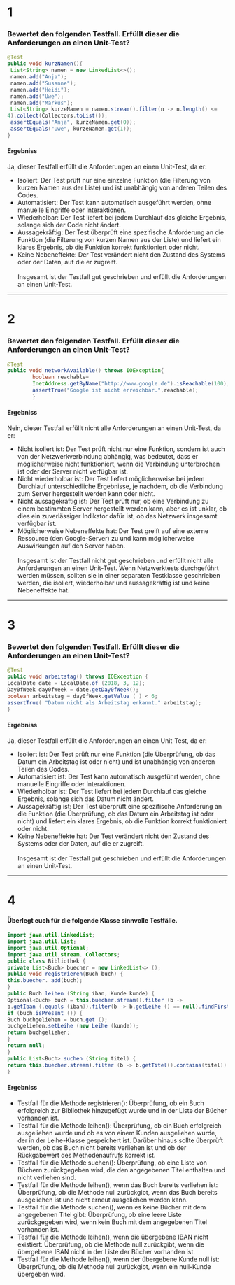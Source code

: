 # 1

### Bewertet den folgenden Testfall. Erfüllt dieser die Anforderungen an einen Unit-Test?

```java
@Test
public void kurzNamen(){
 List<String> namen = new LinkedList<>();
 namen.add("Anja");
 namen.add("Susanne");
 namen.add("Heidi");
 namen.add("Uwe");
 namen.add("Markus");
 List<String> kurzeNamen = namen.stream().filter(n -> n.length() <=
4).collect(Collectors.toList());
 assertEquals("Anja", kurzeNamen.get(0));
 assertEquals("Uwe", kurzeNamen.get(1));
}
```

#### Ergebniss

Ja, dieser Testfall erfüllt die Anforderungen an einen Unit-Test, da er:

- Isoliert: Der Test prüft nur eine einzelne Funktion (die Filterung von kurzen Namen aus der Liste) und ist unabhängig
  von anderen Teilen des Codes.
- Automatisiert: Der Test kann automatisch ausgeführt werden, ohne manuelle Eingriffe oder Interaktionen.
- Wiederholbar: Der Test liefert bei jedem Durchlauf das gleiche Ergebnis, solange sich der Code nicht ändert.
- Aussagekräftig: Der Test überprüft eine spezifische Anforderung an die Funktion (die Filterung von kurzen Namen aus
  der Liste) und liefert ein klares Ergebnis, ob die Funktion korrekt funktioniert oder nicht.
- Keine Nebeneffekte: Der Test verändert nicht den Zustand des Systems oder der Daten, auf die er zugreift.
  <br>
  <br>
  Insgesamt ist der Testfall gut geschrieben und erfüllt die Anforderungen an einen Unit-Test.

---

# 2

### Bewertet den folgenden Testfall. Erfüllt dieser die Anforderungen an einen Unit-Test?

```java
@Test
public void networkAvailable() throws IOException{
        boolean reachable=
        InetAddress.getByName("http://www.google.de").isReachable(100);
        assertTrue("Google ist nicht erreichbar.",reachable);
        }
```

#### Ergebniss

Nein, dieser Testfall erfüllt nicht alle Anforderungen an einen Unit-Test, da er:

- Nicht isoliert ist: Der Test prüft nicht nur eine Funktion, sondern ist auch von der Netzwerkverbindung abhängig, was
  bedeutet, dass er möglicherweise nicht funktioniert, wenn die Verbindung unterbrochen ist oder der Server nicht
  verfügbar ist.
- Nicht wiederholbar ist: Der Test liefert möglicherweise bei jedem Durchlauf unterschiedliche Ergebnisse, je nachdem,
  ob die Verbindung zum Server hergestellt werden kann oder nicht.
- Nicht aussagekräftig ist: Der Test prüft nur, ob eine Verbindung zu einem bestimmten Server hergestellt werden kann,
  aber es ist unklar, ob dies ein zuverlässiger Indikator dafür ist, ob das Netzwerk insgesamt verfügbar ist.
- Möglicherweise Nebeneffekte hat: Der Test greift auf eine externe Ressource (den Google-Server) zu und kann
  möglicherweise Auswirkungen auf den Server haben.
  <br>
  <br>
  Insgesamt ist der Testfall nicht gut geschrieben und erfüllt nicht alle Anforderungen an einen Unit-Test. Wenn
  Netzwerktests durchgeführt werden müssen, sollten sie in einer separaten Testklasse geschrieben werden, die isoliert,
  wiederholbar und aussagekräftig ist und keine Nebeneffekte hat.

---

# 3

### Bewertet den folgenden Testfall. Erfüllt dieser die Anforderungen an einen Unit-Test?

```java
@Test
public void arbeitstag() throws IOException {
LocalDate date = LocalDate.of (2018, 3, 12);
Day0fWeek day0fWeek = date.getDay0fWeek();
boolean arbeitstag = day0fWeek.getValue ( ) < 6;
assertTrue( "Datum nicht als Arbeitstag erkannt." arbeitstag);
}
```

#### Ergebniss

Ja, dieser Testfall erfüllt die Anforderungen an einen Unit-Test, da er:

- Isoliert ist: Der Test prüft nur eine Funktion (die Überprüfung, ob das Datum ein Arbeitstag ist oder nicht) und ist
  unabhängig von anderen Teilen des Codes.
- Automatisiert ist: Der Test kann automatisch ausgeführt werden, ohne manuelle Eingriffe oder Interaktionen.
- Wiederholbar ist: Der Test liefert bei jedem Durchlauf das gleiche Ergebnis, solange sich das Datum nicht ändert.
- Aussagekräftig ist: Der Test überprüft eine spezifische Anforderung an die Funktion (die Überprüfung, ob das Datum ein
  Arbeitstag ist oder nicht) und liefert ein klares Ergebnis, ob die Funktion korrekt funktioniert oder nicht.
- Keine Nebeneffekte hat: Der Test verändert nicht den Zustand des Systems oder der Daten, auf die er zugreift.
  <br>
  <br>
  Insgesamt ist der Testfall gut geschrieben und erfüllt die Anforderungen an einen Unit-Test.

---

# 4

#### Überlegt euch für die folgende Klasse sinnvolle Testfälle.

```java
import java.util.LinkedList;
import java.util.List;
import java.util.Optional;
import java.util.stream. Collectors;
public class Bibliothek {
private List<Buch> buecher = new LinkedList<> ();
public void registrieren(Buch buch) {
this.buecher. add(buch);
}
public Buch leihen (String iban, Kunde kunde) {
Optional<Buch> buch = this.buecher.stream().filter (b ->
b.getIban (.equals (iban)).filter(b -> b.getLeihe () == null).findFirst);
if (buch.isPresent ()) {
Buch buchgeliehen = buch.get ();
buchgeliehen.setLeihe (new Leihe (kunde));
return buchgeliehen;
}
return null;
}
public List<Buch> suchen (String titel) {
return this.buecher.stream).filter (b -> b.getTitel().contains(titel)).filter(b -> b.getLeihe() == null).collect(Collectors.toList ));
}
```

#### Ergebniss

- Testfall für die Methode registrieren(): Überprüfung, ob ein Buch erfolgreich zur Bibliothek hinzugefügt wurde und in
  der Liste der Bücher vorhanden ist.
- Testfall für die Methode leihen(): Überprüfung, ob ein Buch erfolgreich ausgeliehen wurde und ob es von einem Kunden
  ausgeliehen wurde, der in der Leihe-Klasse gespeichert ist. Darüber hinaus sollte überprüft werden, ob das Buch nicht
  bereits verliehen ist und ob der Rückgabewert des Methodenaufrufs korrekt ist.
- Testfall für die Methode suchen(): Überprüfung, ob eine Liste von Büchern zurückgegeben wird, die den angegebenen
  Titel enthalten und nicht verliehen sind.
- Testfall für die Methode leihen(), wenn das Buch bereits verliehen ist: Überprüfung, ob die Methode null zurückgibt,
  wenn das Buch bereits ausgeliehen ist und nicht erneut ausgeliehen werden kann.
- Testfall für die Methode suchen(), wenn es keine Bücher mit dem angegebenen Titel gibt: Überprüfung, ob eine leere
  Liste zurückgegeben wird, wenn kein Buch mit dem angegebenen Titel vorhanden ist.
- Testfall für die Methode leihen(), wenn die übergebene IBAN nicht existiert: Überprüfung, ob die Methode null
  zurückgibt, wenn die übergebene IBAN nicht in der Liste der Bücher vorhanden ist.
- Testfall für die Methode leihen(), wenn der übergebene Kunde null ist: Überprüfung, ob die Methode null zurückgibt,
  wenn ein null-Kunde übergeben wird.